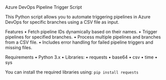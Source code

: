 Azure DevOps Pipeline Trigger Script

This Python script allows you to automate triggering pipelines in Azure DevOps for specific branches using a CSV file as input.

Features
	•	Fetch pipeline IDs dynamically based on their names.
	•	Trigger pipelines for specified branches.
	•	Process multiple pipelines and branches from a CSV file.
	•	Includes error handling for failed pipeline triggers and missing files.

 Requirements
	•	Python 3.x
	•	Libraries:
	•	requests
	•	base64
	•	csv
	•	time
	•	sys

You can install the required libraries using:
```pip install requests```
